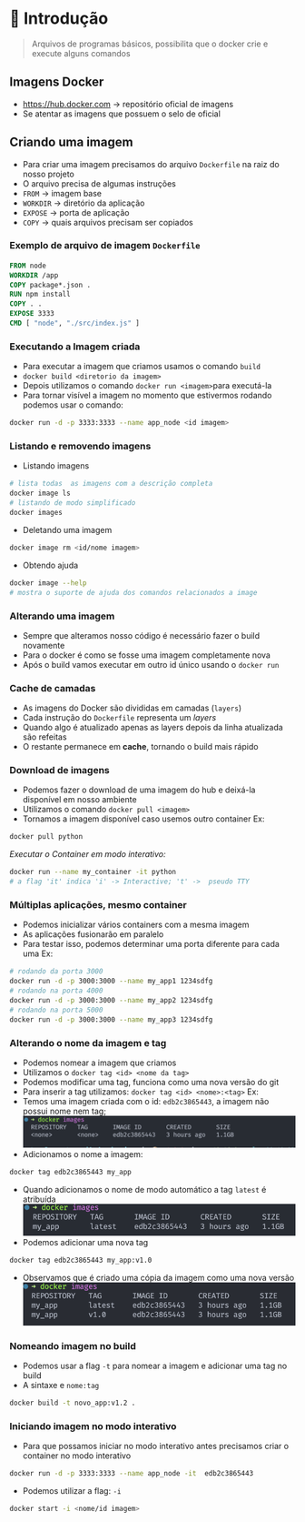 # 🐳 Introdução

> Arquivos de programas básicos, possibilita que o docker crie e execute alguns comandos

## Imagens Docker

- https://hub.docker.com -> repositório oficial de imagens
- Se atentar as imagens que possuem o selo de oficial

## Criando uma imagem

- Para criar uma imagem precisamos do arquivo `Dockerfile` na raiz do nosso projeto
- O arquivo precisa de algumas instruções
- `FROM` -> imagem base
- `WORKDIR` -> diretório da aplicação
- `EXPOSE` -> porta de aplicação
- `COPY` -> quais arquivos precisam ser copiados

### Exemplo de arquivo de imagem `Dockerfile`

```dockerfile
FROM node
WORKDIR /app
COPY package*.json .
RUN npm install
COPY . .
EXPOSE 3333
CMD [ "node", "./src/index.js" ]
```

### Executando a Imagem criada

- Para executar a imagem que criamos usamos o comando `build`
- `docker build <diretorio da imagem>`
- Depois utilizamos o comando `docker run <imagem>`para executá-la
- Para tornar visível a imagem no momento que estivermos rodando podemos usar o comando:

```bash
docker run -d -p 3333:3333 --name app_node <id imagem>
```

### Listando e removendo imagens

- Listando imagens

```bash
# lista todas  as imagens com a descrição completa
docker image ls
# listando de modo simplificado
docker images
```

- Deletando uma imagem

```bash
docker image rm <id/nome imagem>
```

- Obtendo ajuda

```bash
docker image --help
# mostra o suporte de ajuda dos comandos relacionados a image
```

### Alterando uma imagem

- Sempre que alteramos nosso código é necessário fazer o build novamente
- Para o docker é como se fosse uma imagem completamente nova
- Após o build vamos executar em outro id único usando o `docker run`

### Cache de camadas

- As imagens do Docker são divididas em camadas (`layers`)
- Cada instrução do `Dockerfile` representa um _layers_
- Quando algo é atualizado apenas as layers depois da linha atualizada são refeitas
- O restante permanece em **cache**, tornando o build mais rápido

### Download de imagens

- Podemos fazer o download de uma imagem do hub e deixá-la disponível em nosso ambiente
- Utilizamos o comando `docker pull <imagem>`
- Tornamos a imagem disponível caso usemos outro container
  Ex:

```bash
docker pull python
```

_*Executar o Container em modo interativo:*_

```bash
docker run --name my_container -it python
# a flag 'it' indica 'i' -> Interactive; 't' ->  pseudo TTY
```

### Múltiplas aplicações, mesmo container

- Podemos inicializar vários containers com a mesma imagem
- As aplicações fusionarão em paralelo
- Para testar isso, podemos determinar uma porta diferente para cada uma
  Ex:

```bash
# rodando da porta 3000
docker run -d -p 3000:3000 --name my_app1 1234sdfg
# rodando na porta 4000
docker run -d -p 3000:3000 --name my_app2 1234sdfg
# rodando na porta 5000
docker run -d -p 3000:3000 --name my_app3 1234sdfg
```

### Alterando o nome da imagem e tag

- Podemos nomear a imagem que criamos
- Utilizamos o `docker tag <id> <nome da tag>`
- Podemos modificar uma tag, funciona como uma nova versão do git
- Para inserir a tag utilizamos: `docker tag <id> <nome>:<tag>`
  Ex:
- Temos uma imagem criada com o id: `edb2c3865443`, a imagem não possui nome nem tag;
  ![Alt text](images/image.png)
- Adicionamos o nome a imagem:

```bash
docker tag edb2c3865443 my_app
```

- Quando adicionamos o nome de modo automático a tag `latest` é atribuída
  ![Alt text](images/image-1.png)
- Podemos adicionar uma nova tag

```bash
docker tag edb2c3865443 my_app:v1.0
```

- Observamos que é criado uma cópia da imagem como uma nova versão
  ![Alt text](images/image-2.png)

### Nomeando imagem no build

- Podemos usar a flag `-t` para nomear a imagem e adicionar uma tag no build
- A sintaxe e `nome:tag`

```bash
docker build -t novo_app:v1.2 .
```

### Iniciando imagem no modo interativo

- Para que possamos iniciar no modo interativo antes precisamos criar o container no modo interativo

```bash
docker run -d -p 3333:3333 --name app_node -it  edb2c3865443
```

- Podemos utilizar a flag: `-i`

```bash
docker start -i <nome/id imagem>
```
